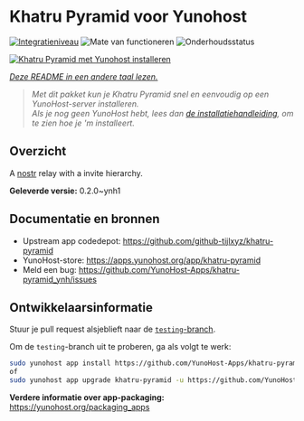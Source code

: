 <!--
NB: Deze README is automatisch gegenereerd door <https://github.com/YunoHost/apps/tree/master/tools/readme_generator>
Hij mag NIET handmatig aangepast worden.
-->

# Khatru Pyramid voor Yunohost

[![Integratieniveau](https://dash.yunohost.org/integration/khatru-pyramid.svg)](https://ci-apps.yunohost.org/ci/apps/khatru-pyramid/) ![Mate van functioneren](https://ci-apps.yunohost.org/ci/badges/khatru-pyramid.status.svg) ![Onderhoudsstatus](https://ci-apps.yunohost.org/ci/badges/khatru-pyramid.maintain.svg)

[![Khatru Pyramid met Yunohost installeren](https://install-app.yunohost.org/install-with-yunohost.svg)](https://install-app.yunohost.org/?app=khatru-pyramid)

*[Deze README in een andere taal lezen.](./ALL_README.md)*

> *Met dit pakket kun je Khatru Pyramid snel en eenvoudig op een YunoHost-server installeren.*  
> *Als je nog geen YunoHost hebt, lees dan [de installatiehandleiding](https://yunohost.org/install), om te zien hoe je 'm installeert.*

## Overzicht

A [nostr](https://github.com/nostr-protocol/nostr) relay with a invite hierarchy.



**Geleverde versie:** 0.2.0~ynh1
## Documentatie en bronnen

- Upstream app codedepot: <https://github.com/github-tijlxyz/khatru-pyramid>
- YunoHost-store: <https://apps.yunohost.org/app/khatru-pyramid>
- Meld een bug: <https://github.com/YunoHost-Apps/khatru-pyramid_ynh/issues>

## Ontwikkelaarsinformatie

Stuur je pull request alsjeblieft naar de [`testing`-branch](https://github.com/YunoHost-Apps/khatru-pyramid_ynh/tree/testing).

Om de `testing`-branch uit te proberen, ga als volgt te werk:

```bash
sudo yunohost app install https://github.com/YunoHost-Apps/khatru-pyramid_ynh/tree/testing --debug
of
sudo yunohost app upgrade khatru-pyramid -u https://github.com/YunoHost-Apps/khatru-pyramid_ynh/tree/testing --debug
```

**Verdere informatie over app-packaging:** <https://yunohost.org/packaging_apps>
